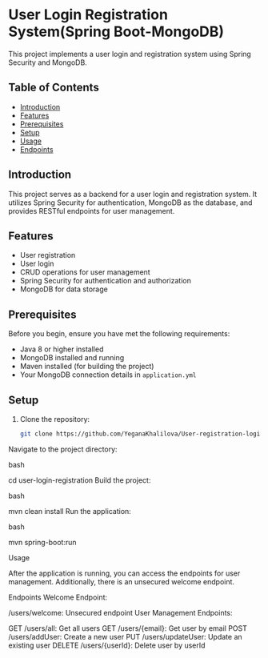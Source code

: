 
# User Login Registration System(Spring Boot-MongoDB)

This project implements a user login and registration system using Spring Security and MongoDB.

## Table of Contents

- [Introduction](#introduction)
- [Features](#features)
- [Prerequisites](#prerequisites)
- [Setup](#setup)
- [Usage](#usage)
- [Endpoints](#endpoints)


## Introduction

This project serves as a backend for a user login and registration system. It utilizes Spring Security for authentication, MongoDB as the database, and provides RESTful endpoints for user management.

## Features

- User registration
- User login
- CRUD operations for user management
- Spring Security for authentication and authorization
- MongoDB for data storage

## Prerequisites

Before you begin, ensure you have met the following requirements:

- Java 8 or higher installed
- MongoDB installed and running
- Maven installed (for building the project)
- Your MongoDB connection details in `application.yml`

## Setup

1. Clone the repository:

   ```bash
   git clone https://github.com/YeganaKhalilova/User-registration-login-SpringBoot.git
Navigate to the project directory:

bash

cd user-login-registration
Build the project:

bash

mvn clean install
Run the application:

bash

mvn spring-boot:run

Usage

After the application is running, you can access the endpoints for user management. Additionally, there is an unsecured welcome endpoint.

Endpoints
Welcome Endpoint:

/users/welcome: Unsecured endpoint
User Management Endpoints:

GET /users/all: Get all users
GET /users/{email}: Get user by email
POST /users/addUser: Create a new user
PUT /users/updateUser: Update an existing user
DELETE /users/{userId}: Delete user by userId



